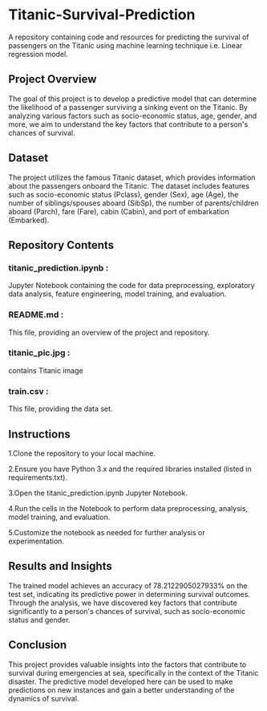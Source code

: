 # Titanic-Survival-Prediction
A repository containing code and resources for predicting the survival of passengers on the Titanic using machine learning technique i.e. Linear regression model.

## Project Overview
The goal of this project is to develop a predictive model that can determine the likelihood of a passenger surviving a sinking event on the Titanic. By analyzing various factors such as socio-economic status, age, gender, and more, we aim to understand the key factors that contribute to a person's chances of survival.

## Dataset
The project utilizes the famous Titanic dataset, which provides information about the passengers onboard the Titanic. The dataset includes features such as socio-economic status (Pclass), gender (Sex), age (Age), the number of siblings/spouses aboard (SibSp), the number of parents/children aboard (Parch), fare (Fare), cabin (Cabin), and port of embarkation (Embarked).

## Repository Contents
### titanic_prediction.ipynb :
Jupyter Notebook containing the code for data preprocessing, exploratory data analysis, feature engineering, model training, and evaluation.  

### README.md : 
This file, providing an overview of the project and repository.  

### titanic_pic.jpg :
contains Titanic image  

### train.csv :
This file, providing the data set.  



## Instructions
1.Clone the repository to your local machine.  

2.Ensure you have Python 3.x and the required libraries installed (listed in requirements.txt).  

3.Open the titanic_prediction.ipynb Jupyter Notebook.  

4.Run the cells in the Notebook to perform data preprocessing, analysis, model training, and evaluation.  

5.Customize the notebook as needed for further analysis or experimentation.  


## Results and Insights
The trained model achieves an accuracy of 78.2122905027933% on the test set, indicating its predictive power in determining survival outcomes. Through the analysis, we have discovered key factors that contribute significantly to a person's chances of survival, such as socio-economic status and gender.

## Conclusion
This project provides valuable insights into the factors that contribute to survival during emergencies at sea, specifically in the context of the Titanic disaster. The predictive model developed here can be used to make predictions on new instances and gain a better understanding of the dynamics of survival.
